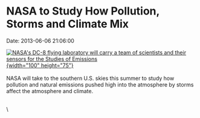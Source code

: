 NASA to Study How Pollution, Storms and Climate Mix
===================================================

Date: 2013-06-06 21:06:00

[![NASA\'s DC-8 flying laboratory will carry a team of scientists and
their sensors for the Studies of
Emissions](http://www.jpl.nasa.gov/images/earth/climate/20130606/earth20130606-th.jpg){width="100"
height="75"}](http://www.jpl.nasa.gov/news/news.php?release=2013-191&rn=news.xml&rst=3819)\
\
NASA will take to the southern U.S. skies this summer to study how
pollution and natural emissions pushed high into the atmosphere by
storms affect the atmosphere and climate.

\
\
